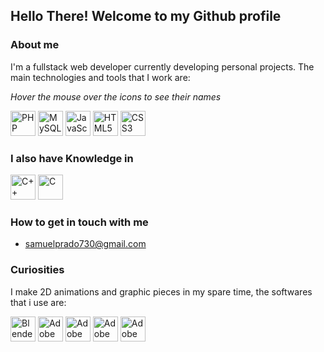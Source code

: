 ## Hello There! Welcome to my Github profile

### About me
I'm a fullstack web developer currently developing personal projects. The main technologies and tools that I work are:

*Hover the mouse over the icons to see their names*

<div>
  <img width="40px" height="40px" src="https://cdn.jsdelivr.net/gh/devicons/devicon/icons/php/php-original.svg" title="PHP" />
  <img width="40px" height="40px" src="https://cdn.jsdelivr.net/gh/devicons/devicon/icons/mysql/mysql-original.svg" title="MySQL" />
  <img width="40px" height="40px" src="https://cdn.jsdelivr.net/gh/devicons/devicon/icons/javascript/javascript-original.svg" title="JavaScript" />
  <img width="40px" height="40px" src="https://cdn.jsdelivr.net/gh/devicons/devicon/icons/html5/html5-original.svg" title="HTML5" />
  <img width="40px" height="40px" src="https://cdn.jsdelivr.net/gh/devicons/devicon/icons/css3/css3-original.svg" title="CSS3" />
</div>

### I also have Knowledge in
<div>
<img width="40px" height="40px" src="https://cdn.jsdelivr.net/gh/devicons/devicon/icons/cplusplus/cplusplus-original.svg" title="C++" />
<img width="40px" height="40px" src="https://cdn.jsdelivr.net/gh/devicons/devicon/icons/c/c-original.svg" title="C" />
</div>

### How to get in touch with me
- samuelprado730@gmail.com

### Curiosities
I make 2D animations and graphic pieces in my spare time, the softwares that i use are:
<div>
  <img width="40px" height="40px" src="https://cdn.jsdelivr.net/gh/devicons/devicon/icons/blender/blender-original.svg" title="Blender" />          
  <img width="40px" height="40px" src="https://cdn.jsdelivr.net/gh/devicons/devicon/icons/illustrator/illustrator-plain.svg" title="Adobe Illustrator" />
  <img width="40px" height="40px" src="https://cdn.jsdelivr.net/gh/devicons/devicon/icons/photoshop/photoshop-plain.svg" title="Adobe Photoshop" />
  <img width="40px" height="40px" src="https://cdn.jsdelivr.net/gh/devicons/devicon/icons/aftereffects/aftereffects-original.svg" title="Adobe After Effects" />  
  <img width="40px" heihgt="40px" src="https://cdn.jsdelivr.net/gh/devicons/devicon/icons/premierepro/premierepro-original.svg" title="Adobe Premiere Pro" />
</div>
